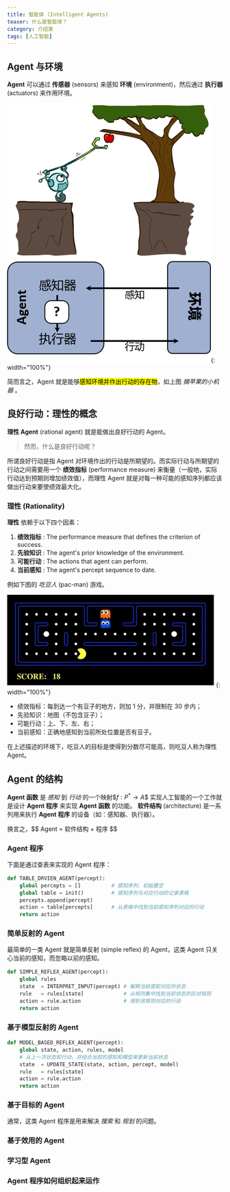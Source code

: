 ```yaml
---
title: 智能体 (Intelligent Agents)
teaser: 什么是智能体？
category: 介绍类
tags: [人工智能]
---
```


Agent 与环境
----------

__Agent__ 可以通过 __传感器__ (sensors) 来感知 __环境__ (environment)，然后通过 __执行器__ (actuators) 来作用环境。

![agent](../images/agent.png){: width="100%"}

简而言之，Agent 就是能够<mark>感知环境并作出行动的存在物</mark>，如上图 _摘苹果的小机器_ 。

良好行动：理性的概念
---------------
__理性 Agent__ (rational agent) 就是能做出良好行动的 Agent。

>然而，什么是良好行动呢？

所谓良好行动是指 Agent 对环境作出的行动是所期望的。而实际行动与所期望的行动之间需要用一个 __绩效指标__ (performance measure) 来衡量（一般地，实际行动达到预期则增加绩效值），而理性 Agent 就是对每一种可能的感知序列都应该做出行动来要使绩效最大化。

### 理性 (Rationality) ###
__理性__ 依赖于以下四个因素：

1. __绩效指标__ : The performance measure that defines the criterion of success.
2. __先验知识__ : The agent's prior knowledge of the environment. 
3. __可能行动__ : The actions that agent can perform.
4. __当前感知__ : The agent's percept sequence to date.

例如下图的 _吃豆人_ (pac-man) 游戏。

![pacman](../images/pacman.jpg){: width="100%"}

* 绩效指标：每到达一个有豆子的地方，则加 1 分，并限制在 30 步内；
* 先验知识：地图（不包含豆子）；
* 可能行动：上、下、左、右；
* 当前感知：正确地感知到当前所处位置是否有豆子。

在上述描述的环境下，吃豆人的目标是使得到分数尽可能高，则吃豆人称为理性 Agent。

Agent 的结构
----------

__Agent 函数__ 是 _感知_ 到 _行动_ 的一个映射\$$f: P^*\to A$$ 实现人工智能的一个工作就是设计 __Agent 程序__ 来实现 __Agent 函数__ 的功能。 __软件结构__ (architecture) 是一系列用来执行 __Agent 程序__ 的设备（如：感知器、执行器）。

换言之，\$$ Agent = 软件结构 + 程序 $$

### Agent 程序 ###

下面是通过查表来实现的 Agent 程序：

```python
def TABLE_DRVIEN_AGENT(percept):
    global percepts = []          # 感知序列，初始置空
    global table = init()         # 感知序列与对应行动的记录表格
    percepts.append(percept)
    action = table[percepts]      # 从表格中找到当前感知序列对应的行动
    return action
```

### 简单反射的 Agent ###

最简单的一类 Agent 就是简单反射 (simple reflex) 的 Agent，这类 Agent 只关心当前的感知，而忽略以前的感知。

```python
def SIMPLE_REFLEX_AGENT(percept):
    global rules
    state  = INTERPRET_INPUT(percept) # 解释当前感知对应的状态
    rule   = rules[state]             # 从规则集中找到当前状态的应对规则
    action = rule.action              # 得到该规则对应的行动
    return action
```

### 基于模型反射的 Agent ###

```python
def MODEL_BASED_REFLEX_AGENT(percept):
    global state, action, rules, model
    # 从上一次状态和行动，并结合当前的感知和模型来更新当前状态
    state  = UPDATE_STATE(state, action, percept, model) 
    rule   = rules[state]
    action = rule.action
    return action
```

### 基于目标的 Agent ###

通常，这类 Agent 程序是用来解决 _搜索_ 和 _规划_ 的问题。

### 基于效用的 Agent ###

### 学习型 Agent ###

### Agent 程序如何组织起来运作 ###
